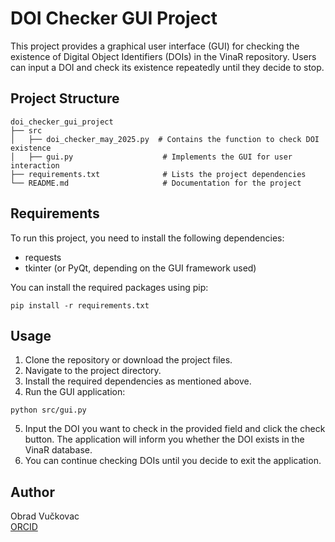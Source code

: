 # DOI Checker GUI Project

This project provides a graphical user interface (GUI) for checking the existence of Digital Object Identifiers (DOIs) in the VinaR repository. Users can input a DOI and check its existence repeatedly until they decide to stop.

## Project Structure

```
doi_checker_gui_project
├── src
│   ├── doi_checker_may_2025.py  # Contains the function to check DOI existence
│   ├── gui.py                    # Implements the GUI for user interaction
├── requirements.txt              # Lists the project dependencies
└── README.md                     # Documentation for the project
```

## Requirements

To run this project, you need to install the following dependencies:

- requests
- tkinter (or PyQt, depending on the GUI framework used)

You can install the required packages using pip:

```
pip install -r requirements.txt
```

## Usage

1. Clone the repository or download the project files.
2. Navigate to the project directory.
3. Install the required dependencies as mentioned above.
4. Run the GUI application:

```
python src/gui.py
```

5. Input the DOI you want to check in the provided field and click the check button. The application will inform you whether the DOI exists in the VinaR database.
6. You can continue checking DOIs until you decide to exit the application.

## Author

Obrad Vučkovac  
[ORCID](https://orcid.org/0000-0001-5616-2680)